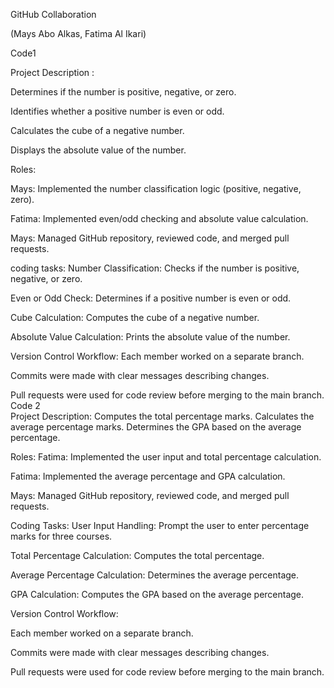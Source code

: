 GitHub Collaboration 

(Mays Abo Alkas, Fatima Al Ikari)  

 Code1 

Project Description :

Determines if the number is positive, negative, or zero. 

Identifies whether a positive number is even or odd. 

Calculates the cube of a negative number. 

Displays the absolute value of the number. 

Roles:

Mays: Implemented the number classification logic (positive, negative, zero). 

Fatima: Implemented even/odd checking and absolute value calculation. 

Mays: Managed GitHub repository, reviewed code, and merged pull requests. 

coding tasks: 
Number Classification: Checks if the number is positive, negative, or zero. 

Even or Odd Check:  Determines if a positive number is even or odd. 

Cube Calculation: Computes the cube of a negative number. 

Absolute Value Calculation: Prints the absolute value of the number. 

Version Control Workflow:
Each member worked on a separate branch. 

Commits were made with clear messages describing changes. 

Pull requests were used for code review before merging to the main branch. 
Code 2  
Project Description:
Computes the total percentage marks. 
Calculates the average percentage marks. 
Determines the GPA based on the average percentage. 

Roles:
Fatima: Implemented the user input and total percentage calculation. 

Fatima: Implemented the average percentage and GPA calculation. 

Mays: Managed GitHub repository, reviewed code, and merged pull requests. 

Coding Tasks:
User Input Handling: Prompt the user to enter percentage marks for three courses. 

Total Percentage Calculation: Computes the total percentage. 

Average Percentage Calculation: Determines the average percentage. 

GPA Calculation: Computes the GPA based on the average percentage. 

Version Control Workflow:

Each member worked on a separate branch. 

Commits were made with clear messages describing changes. 

Pull requests were used for code review before merging to the main branch. 

